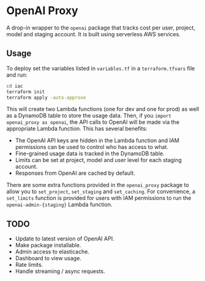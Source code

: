 # OpenAI Proxy

A drop-in wrapper to the `openai` package that tracks cost per user, project, model and staging account. It is built using serverless AWS services.

## Usage

To deploy set the variables listed in `variables.tf` in a `terraform.tfvars` file and run:

```bash
cd iac
terraform init
terraform apply -auto-approve
```

This will create two Lambda functions (one for dev and one for prod) as well as a DynamoDB table to store the usage data. Then, if you `import openai_proxy as openai`, the API calls to OpenAI will be made via the appropriate Lambda function. This has several benefits:
- The OpenAI API keys are hidden in the Lambda function and IAM permissions can be used to control who has access to what.
- Fine-grained usage data is tracked in the DynamoDB table.
- Limits can be set at project, model and user level for each staging account.
- Responses from OpenAI are cached by default.

There are some extra functions provided in the `openai_proxy` package to allow you to `set_project`, `set_staging` and `set_caching`. For convenience, a `set_limits` function is provided for users with IAM permissions to run the `openai-admin-{staging}` Lambda function.

## TODO

- Update to latest version of OpenAI API.
- Make package installable.
- Admin access to elasticache.
- Dashboard to view usage.
- Rate limits.
- Handle streaming / async requests.
